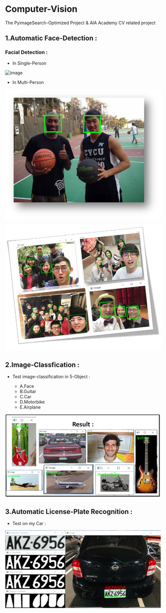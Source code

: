 # Computer-Vision

The PyimageSearch-Optimized Project & AIA Academy CV related project


## 1.Automatic Face-Detection : 

### Facial Detection : 

- In Single-Person <br>

![image](data/img/2.png)

- In Multi-Person

![image](data/chp_1_0_basletball.png)

![image](data/Multi_Face2.JPG)

## 2.Image-Classfication : 

- Test image-classification in 5-Object :

    - A.Face 
    - B.Guitar
    - C.Car
    - D.Motorbike
    - E.Airplane

![image](data/chp_4_6_Classified_Result.png)


## 3.Automatic License-Plate Recognition  :

- Test on my Car :

![image](data/Car_Label.png)

